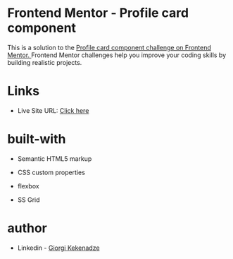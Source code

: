 # Frontend Mentor - Profile card component

This is a solution to the <a href="https://www.frontendmentor.io/challenges/profile-card-component-cfArpWshJ" > Profile card component challenge on Frontend Mentor. </a> Frontend Mentor challenges help you improve your coding skills by building realistic projects. 

# Links

* Live Site URL: <a href="https://hitch-hiker1.github.io/Profile-card-component/" > Click here </a>

# built-with

  * Semantic HTML5 markup

  * CSS custom properties 

  * flexbox
  
  * SS Grid

  # author 

  * Linkedin - <a href="https://www.linkedin.com/in/giorgi-kekenadze-b716a61a6/"> Giorgi Kekenadze</a>
